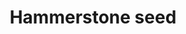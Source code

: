 ---
layout: item
title: Hammerstone seed
item-id: 5307
datatable: true
id: 5307
name: "Hammerstone seed"
members: true
lowalch: 0
highalch: 1
examine: "A Hammerstone hop seed - plant in a hops patch."
monsters:
  - id: 6604
    name: "Mammoth"
    members: true
    combat_level: 80
    wiki_url: "https://oldschool.runescape.wiki/w/Mammoth"
    drops:
      - quantity: "4"
        rarity: 0.03125
    image: "https://oldschool.runescape.wiki/images/thumb/a/a5/Mammoth.png/1200px-Mammoth.png?956ac"
---